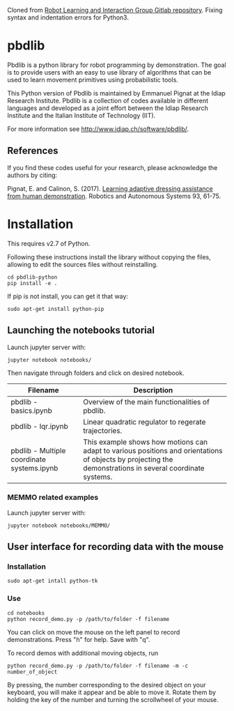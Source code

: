 Cloned from [Robot Learning and Interaction Group Gitlab repository](https://gitlab.idiap.ch/rli/pbdlib-python). Fixing syntax and indentation errors for Python3.

# pbdlib

Pbdlib is a python library for robot programming by demonstration. The goal is to provide users with an easy to use library of algorithms that can be used to learn movement primitives using probabilistic tools.

This Python version of Pbdlib is maintained by Emmanuel Pignat at the Idiap Research Institute. Pbdlib is a collection of codes available in different languages and developed as a joint effort between the Idiap Research Institute and the Italian Institute of Technology (IIT). 

For more information see http://www.idiap.ch/software/pbdlib/.

## References

If you find these codes useful for your research, please acknowledge the authors by citing:

Pignat, E. and Calinon, S. (2017). [Learning adaptive dressing assistance from human demonstration](http://doi.org/10.1016/j.robot.2017.03.017). Robotics and Autonomous Systems 93, 61-75.


# Installation

This requires v2.7 of Python.

Following these instructions install the library without copying the files, allowing to edit the sources files without reinstalling.


    cd pbdlib-python
    pip install -e .

If pip is not install, you can get it that way:

    sudo apt-get install python-pip

## Launching the notebooks tutorial

Launch jupyter server with:

    jupyter notebook notebooks/

Then navigate through folders and click on desired notebook.

| Filename | Description |
|----------|-------------|
| pbdlib - basics.ipynb| Overview of the main functionalities of pbdlib.|
| pbdlib - lqr.ipynb| Linear quadratic regulator to regerate trajectories.|
| pbdlib - Multiple coordinate systems.ipynb| This example shows how motions can adapt to various positions and orientations of objects by projecting the demonstrations in several coordinate systems.|


### MEMMO related examples

Launch jupyter server with:

    jupyter notebook notebooks/MEMMO/


## User interface for recording data with the mouse

### Installation

    sudo apt-get intall python-tk

### Use

    cd notebooks
    python record_demo.py -p /path/to/folder -f filename

You can click on move the mouse on the left panel to record demonstrations. Press "h" for help. Save with "q".

To record demos with additional moving objects, run

    python record_demo.py -p /path/to/folder -f filename -m -c number_of_object

By pressing, the number corresponding to the desired object on your keyboard, you will make it appear and be able to move it.
Rotate them by holding the key of the number and turning the scrollwheel of your mouse.
